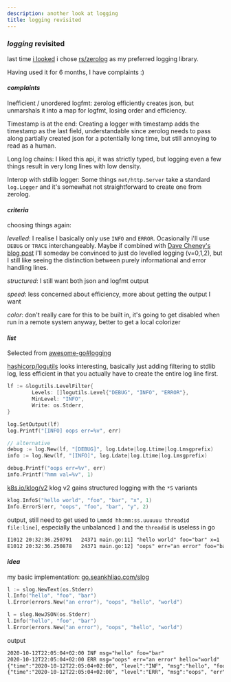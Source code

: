 ```yaml
---
description: another look at logging
title: logging revisited
---
```


### _logging_ revisited

last time [i looked](/blog/12020-04-12-go-structured-logging/)
i chose [rs/zerolog](https://github.com/rs/zerolog)
as my preferred logging library.

Having used it for 6 months,
I have complaints :)

#### _complaints_

Inefficient / unordered logfmt:
zerolog efficiently creates json,
but unmarshals it into a map for logfmt,
losing order and efficiency.

Timestamp is at the end:
Creating a logger with timestamp adds the timestamp as the last field,
understandable since zerolog needs to pass along
partially created json for a potentially long time,
but still annoying to read as a human.

Long log chains:
I liked this api, it was strictly typed,
but logging even a few things result in very long lines with low density.

Interop with stdlib logger:
Some things `net/http.Server` take a standard `log.Logger`
and it's somewhat not straightforward to create one from zerolog.

#### _criteria_

choosing things again:

_levelled_:
I realise I basically only use `INFO` and `ERROR`.
Ocasionally i'll use `DEBUG` or `TRACE` interchangeably.
Maybe if combined with
[Dave Cheney's blog post](https://dave.cheney.net/2015/11/05/lets-talk-about-logging)
I'll someday be convinced to just do levelled logging (v=0,1,2),
but I still like seeing the distinction
between purely informational and error handling lines.

_structured_:
I still want both json and logfmt output

_speed_:
less concerned about efficiency,
more about getting the output I want

_color_:
don't really care for this to be built in,
it's going to get disabled when run in a remote system anyway,
better to get a local colorizer

#### _list_

Selected from [awesome-go#logging](https://github.com/avelino/awesome-go#logging)

[hashicorp/logutils](https://pkg.go.dev/github.com/hashicorp/logutils)
looks interesting, basically just adding filtering to stdlib log,
less efficient in that you actually have to create the entire log line first.

```go
lf := &logutils.LevelFilter{
        Levels: []logutils.Level{"DEBUG", "INFO", "ERROR"},
        MinLevel: "INFO",
        Write: os.Stderr,
}

log.SetOutput(lf)
log.Printf("[INFO] oops err=%v", err)

// alternative
debug := log.New(lf, "[DEBUG]", log.Ldate|log.Ltime|log.Lmsgprefix)
info := log.New(lf, "[INFO]", log.Ldate|log.Ltime|log.Lmsgprefix)

debug.Printf("oops err=%v", err)
info.Printf("hmm val=%v", 1)
```

[k8s.io/klog/v2](https://pkg.go.dev/k8s.io/klog/v2)
klog v2 gains structured logging with the `*S` variants

```go
klog.InfoS("hello world", "foo", "bar", "x", 1)
Info.ErrorS(err, "oops", "foo", "bar", "y", 2)
```

output, still need to get used to `Lmmdd hh:mm:ss.uuuuuu threadid file:line]`,
especially the unbalanced `]` and the `threadid` is useless in go

```txt
I1012 20:32:36.250791   24371 main.go:11] "hello world" foo="bar" x=1
E1012 20:32:36.250878   24371 main.go:12] "oops" err="an error" foo="bar" y=2
```

#### _idea_

my basic implementation: [go.seankhliao.com/slog](https://pkg.go.dev/go.seankhliao.com/slog)

```go
l := slog.NewText(os.Stderr)
l.Info("hello", "foo", "bar")
l.Error(errors.New("an error"), "oops", "hello", "world")

l = slog.NewJSON(os.Stderr)
l.Info("hello", "foo", "bar")
l.Error(errors.New("an error"), "oops", "hello", "world")
```

output

```txt
2020-10-12T22:05:04+02:00 INF msg="hello" foo="bar"
2020-10-12T22:05:04+02:00 ERR msg="oops" err="an error" hello="world"
{"time":"2020-10-12T22:05:04+02:00", "level":"INF", "msg":"hello", "foo":"bar"}
{"time":"2020-10-12T22:05:04+02:00", "level":"ERR", "msg":"oops", "err":"an error", "hello":"world"}
```
